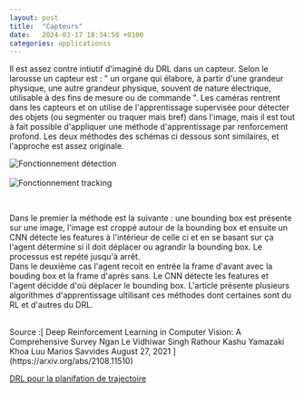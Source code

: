 ```yaml
---
layout: post
title:  "Capteurs"
date:   2024-03-17 18:34:50 +0100
categories: applicationss
---
```

<link rel="stylesheet" href="https://picorba.github.io/Rapport-veille-technologique/assets/css/theme_dark.css">
<div class="texte">
Il est assez contre intiutif d'imaginé du DRL dans un capteur. Selon le larousse un capteur est : " un organe qui élabore, à partir d'une grandeur physique, une autre grandeur physique, souvent de nature électrique, utilisable à des fins de mesure ou de commande ". Les caméras rentrent dans les capteurs et on utilise de l'apprentissage supervisée pour détecter des objets (ou segmenter ou traquer mais bref) dans l'image, mais il est tout à fait possible d'appliquer une méthode d'apprentissage par renforcement profond. Les deux méthodes des schémas ci dessous sont similaires, et l'approche est assez originale.
<br>

 <img src="https://picorba.github.io/Rapport-veille-technologique/assets/images/detection.png" alt="Fonctionnement détection"><br>
<br>
 <img src="https://picorba.github.io/Rapport-veille-technologique/assets/images/tracking.png" alt="Fonctionnement tracking"><br>

<br>

Dans le premier la méthode est la suivante : une bounding box est présente sur une image, l'image est croppé autour de la bounding box et ensuite un CNN détecte les features à l'intérieur de celle ci et en se basant sur ça l'agent détermine si il doit déplacer ou agrandir la bounding box. Le processus est repété jusqu'à arrêt.
<br>
Dans le deuxième cas l'agent recoit en entrée la frame d'avant avec la bouding box et la frame d'après sans. Le CNN détecte les features et l'agent décidde d'où déplacer le bounding box. L'article présente plusieurs algorithmes d'apprentissage ultilisant ces méthodes dont certaines sont du RL et d'autres du DRL.

<br>
Source :[ Deep Reinforcement Learning in Computer Vision:
A Comprehensive Survey Ngan Le Vidhiwar Singh Rathour Kashu Yamazaki
Khoa Luu Marios Savvides August 27, 2021 ](https://arxiv.org/abs/2108.11510)
</div>

[DRL pour la planifation de trajectoire](/Rapport-veille-technologique/applicationss/2024/03/17/trajectoire.html)
